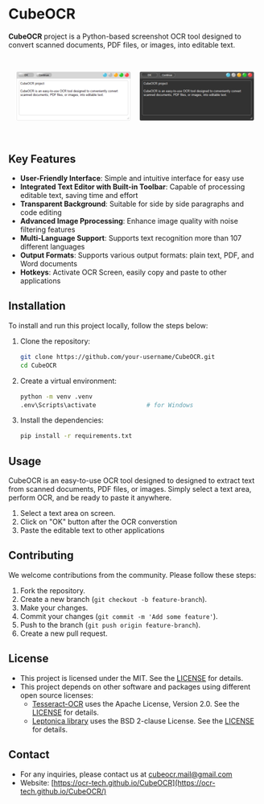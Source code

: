 # CubeOCR
<a id="readme-top"></a>


**CubeOCR** project is a Python-based screenshot OCR tool designed to convert scanned documents, PDF files, or images, into editable text.



<!-- <br>
<div align="center">
<table style="">
    <tr>
        <th>
          <a href="https://github.com/OCR-tech/CubeOCR/docs/img/text1a.png">
            <img src="docs/img/text1a.png" alt="Logo" width="400px">
          </a>   
        </th>
        <th>
          <a href="https://github.com/OCR-tech/CubeOCR/docs/img/text1b.png">
            <img src="docs/img/text1b.png" alt="Logo" width="400px">
          </a>
        </th>
    </tr>
</table>
</div>
<br> -->


<!-- <br>
<div class="row" style="display: flex; justify-content: center; align-content: center;">

<div class="column" style="width: 300px;">
    <a href="https://github.com/OCR-tech/CubeOCR/blob/main/docs/img/text1a.png">
        <img src="docs/img/text1a.png" style="max-height: 200px; object-fit: contain;">
    </a>  
</div>

<div class="column" style="width: 25px;"></div>

<div class="column" style="width: 300px;">
    <a href="https://github.com/OCR-tech/CubeOCR/blob/main/docs/img/text1b.png">
        <img src="docs/img/text1b.png" style="max-height: 200px; object-fit: contain;">
    </a>  
</div>

</div> -->


<!-- <br/>
![](docs/img/text1a.png) | ![](docs/img/text1b.png) 
<br/> -->

<br/>
<p align="center">
<img src="docs/img/text1a.png" style="width:45%; height:auto;">&emsp;
<img src="docs/img/text1b.png" style="width:45%; height:auto;">
</p>
<br/>

## Key Features

- **User-Friendly Interface**: Simple and intuitive interface for easy use
- **Integrated Text Editor with Built-in Toolbar**: Capable of processing editable text, saving time and effort
- **Transparent Background**: Suitable for side by side paragraphs and code editing 
- **Advanced Image Pprocessing**: Enhance image quality with noise filtering features
- **Multi-Language Support**: Supports text recognition more than 107 different languages
- **Output Formats**: Supports various output formats: plain text, PDF, and Word documents
- **Hotkeys**: Activate OCR Screen, easily copy and paste to other applications



## Installation
To install and run this project locally, follow the steps below:
1. Clone the repository:

    ```bash
    git clone https://github.com/your-username/CubeOCR.git
    cd CubeOCR
    ```

2. Create a virtual environment:

    ```bash
    python -m venv .venv
    .env\Scripts\activate              # for Windows                    
    ```

3. Install the dependencies:

    ```bash
    pip install -r requirements.txt
    ```

## Usage

CubeOCR is an easy-to-use OCR tool designed to designed to extract text from scanned documents, PDF files, or images. Simply select a text area, perform OCR, and be ready to paste it anywhere.

1. Select a text area on screen.
2. Click on "OK" button after the OCR converstion
3. Paste the editable text to other applications


## Contributing

We welcome contributions from the community. Please follow these steps:
1. Fork the repository.
2. Create a new branch (`git checkout -b feature-branch`).
3. Make your changes.
4. Commit your changes (`git commit -m 'Add some feature'`).
5. Push to the branch (`git push origin feature-branch`).
6. Create a new pull request.


## License
- This project is licensed under the MIT. See the [LICENSE](https://github.com/OCR-tech/CubeOCR/blob/main/LICENSE) for details.
- This project depends on other software and packages using different open source licenses:
    - [Tesseract-OCR](https://github.com/UB-Mannheim/tesseract) uses the Apache License, Version 2.0. See the [LICENSE](http://www.apache.org/licenses/LICENSE-2.0) for details.
    - [Leptonica library](http://www.leptonica.org/) uses the BSD 2-clause License. See the [LICENSE](http://www.leptonica.org/about-the-license.html) for details.


## Contact
-  For any inquiries, please contact us at cubeocr.mail@gmail.com
-  Website: [https://ocr-tech.github.io/CubeOCR](https://ocr-tech.github.io/CubeOCR/)











